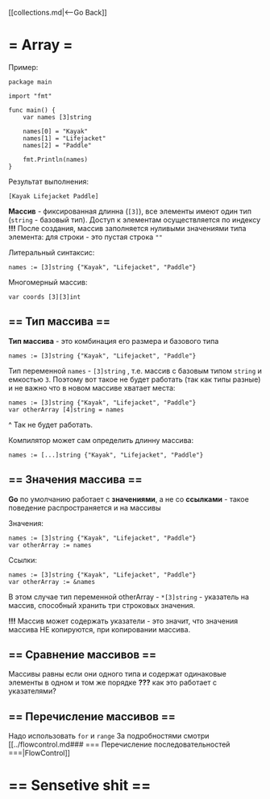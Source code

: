 [[collections.md|<--Go Back]]

# = Array =
Пример:
```
package main

import "fmt"

func main() {
	var names [3]string

	names[0] = "Kayak"
	names[1] = "Lifejacket"
	names[2] = "Paddle"

	fmt.Println(names)
}
```
Результат выполнения:
```
[Kayak Lifejacket Paddle]
```

__Массив__ - фиксированная длинна (`[3]`), все элементы имеют один тип (`string` - базовый тип). Доступ к элементам осуществляется по индексу
__!!!__ После создания, массив заполняется нуливыми значениями типа элемента: для строки - это пустая строка `""`

Литеральный синтаксис:
```
names := [3]string {"Kayak", "Lifejacket", "Paddle"}
```

Многомерный массив:
```
var coords [3][3]int
```


## == Тип массива ==
__Тип массива__ - это комбинация его размера и базового типа
```
names := [3]string {"Kayak", "Lifejacket", "Paddle"}
```

Тип переменной `names` - `[3]string` , т.е. массив с базовым типом `string` и емкостью `3`. Поэтому вот такое не будет работать (так как типы разные) и не важно что в новом массиве хватает места:
```
names := [3]string {"Kayak", "Lifejacket", "Paddle"}
var otherArray [4]string = names
```
^ Так не будет работать.

Компилятор может сам определить длинну массива:
```
names := [...]string {"Kayak", "Lifejacket", "Paddle"}
```

## == Значения массива ==
__Go__ по умолчанию работает с __значениями__, а не со __ссылками__ - такое поведение распространяется и на массивы

Значения:
```
names := [3]string {"Kayak", "Lifejacket", "Paddle"}
var otherArray := names
```

Ссылки:
```
names := [3]string {"Kayak", "Lifejacket", "Paddle"}
var otherArray := &names
```
В этом случае тип переменной otherArray - `*[3]string` - указатель на массив, способный хранить три строковых значения.

__!!!__ Массив может содержать указатели - это значит, что значения массива НЕ копируются, при копировании массива.

## == Сравнение массивов ==
Массивы равны если они одного типа и содержат одинаковые элементы в одном и том же порядке
__???__ как это работает с указателями?

## == Перечисление массивов ==
Надо использовать `for` и `range`
За подробностями смотри [[../flowcontrol.md### === Перечисление последовательностей ===|FlowControl]]

# == Sensetive shit ==
